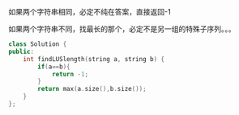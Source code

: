 如果两个字符串相同，必定不纯在答案，直接返回-1

如果两个字符串不同，找最长的那个，必定不是另一组的特殊子序列。。。
```cpp
class Solution {
public:
    int findLUSlength(string a, string b) {
        if(a==b){
            return -1;
        }
        return max(a.size(),b.size());
    }
};
```